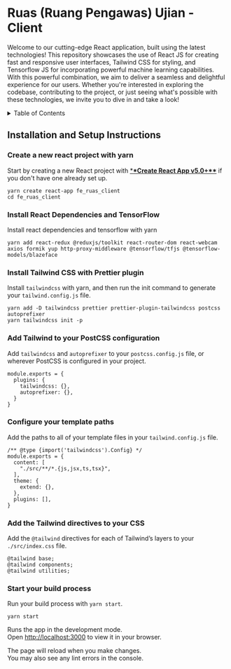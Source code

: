 # Ruas (Ruang Pengawas) Ujian - Client

Welcome to our cutting-edge React application, built using the latest technologies! This repository showcases the use of React JS for creating fast and responsive user interfaces, Tailwind CSS for styling, and Tensorflow JS for incorporating powerful machine learning capabilities. With this powerful combination, we aim to deliver a seamless and delightful experience for our users. Whether you're interested in exploring the codebase, contributing to the project, or just seeing what's possible with these technologies, we invite you to dive in and take a look!

<!-- TABLE OF CONTENTS -->
<details>
  <summary>Table of Contents</summary>
  <ol>
    <li>
      <a href="#installation-and-setup-instructions">Installation and Setup Instructions</a>
      <ul>
        <li><a href="#create-a-new-react-project-with-yarn">Create a new react project with yarn</a></li>
        <li><a href="#install-react-dependencies-and-tensorflow">Install React Dependencies and TensorFlow</a></li>
        <li><a href="#install-tailwind-css-with-prettier-plugin">Install Tailwind CSS with Prettier plugin</a></li>
        <li><a href="#configure-your-template-paths">Configure your template paths</a></li>
        <li><a href="#add-the-tailwind-directives-to-your-css">Add the Tailwind directives to your CSS</a></li>
        <li><a href="#start-your-build-process">Start your build process</a></li>
      </ul>
    </li>
  </ol>
</details>

<!-- INSTALLATION AND SETUP INSTRUCTIONS -->

## Installation and Setup Instructions

### Create a new react project with yarn

Start by creating a new React project with [\***\*Create React App v5.0+\*\***](https://create-react-app.dev/docs/getting-started/) if you don't have one already set up.

```
yarn create react-app fe_ruas_client
cd fe_ruas_client
```

### Install React Dependencies and TensorFlow

Install react dependencies and tensorflow with yarn

```
yarn add react-redux @reduxjs/toolkit react-router-dom react-webcam axios formik yup http-proxy-middleware @tensorflow/tfjs @tensorflow-models/blazeface
```

### Install Tailwind CSS with Prettier plugin

Install `tailwindcss` with yarn, and then run the init command to generate your `tailwind.config.js` file.

```
yarn add -D tailwindcss prettier prettier-plugin-tailwindcss postcss autoprefixer
yarn tailwindcss init -p
```

### Add Tailwind to your PostCSS configuration

Add `tailwindcss` and `autoprefixer` to your `postcss.config.js` file, or wherever PostCSS is configured in your project.

```
module.exports = {
  plugins: {
    tailwindcss: {},
    autoprefixer: {},
  }
}
```

### Configure your template paths

Add the paths to all of your template files in your `tailwind.config.js` file.

```
/** @type {import('tailwindcss').Config} */
module.exports = {
  content: [
    "./src/**/*.{js,jsx,ts,tsx}",
  ],
  theme: {
    extend: {},
  },
  plugins: [],
}
```

### Add the Tailwind directives to your CSS

Add the `@tailwind` directives for each of Tailwind’s layers to your `./src/index.css` file.

```
@tailwind base;
@tailwind components;
@tailwind utilities;
```

### Start your build process

Run your build process with `yarn start`.

```
yarn start
```

Runs the app in the development mode.\
Open [http://localhost:3000](http://localhost:3000) to view it in your browser.

The page will reload when you make changes.\
You may also see any lint errors in the console.
